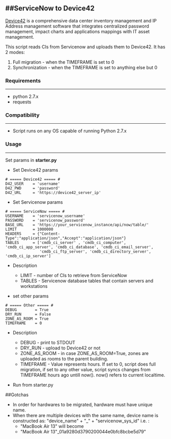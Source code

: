 
##ServiceNow to Device42
------------------------------------
[Device42](http://www.device42.com/) is a comprehensive data center inventory management and IP Address management software 
that integrates centralized password management, impact charts and applications mappings with IT asset management.


This script reads CIs from Servicenow and uploads them to Device42.
It has 2 modes:

1. Full migration  - when the TIMEFRAME is set to 0
2. Synchronization - when the TIMEFRAME is set to anything else but 0

### Requirements
-----------------------------
* python 2.7.x
* requests

### Compatibility
-----------------------------
* Script runs on any OS capable of running Python 2.7.x
	
	
### Usage
-----------------------------
Set params in **starter.py**

* Set Device42 params
```
# ===== Device42 ===== #
D42_USER    = 'username'
D42_PWD     = 'password'
D42_URL     = 'https://device42_server_ip'
```

* Set Servicenow params
```
# ===== ServiceNow ===== #
USERNAME    = 'servicenow_username'
PASSWORD    = 'servicenow_password'
BASE_URL    = 'https://your_servicenow_instance/api/now/table/'
LIMIT       = 1000000 
HEADERS     = {"Content-Type":"application/json","Accept":"application/json"}
TABLES      = ['cmdb_ci_server' , 'cmdb_ci_computer', 'cmdb_ci_app_server', 'cmdb_ci_database', 'cmdb_ci_email_server',
               'cmdb_ci_ftp_server', 'cmdb_ci_directory_server', 'cmdb_ci_ip_server']
```
* Description
    * LIMIT - number of CIs to retrieve from ServiceNow
    * TABLES  - Servicenow database tables that contain servers and workstations

* set other params
```
# ===== Other ===== #
DEBUG        = True    
DRY_RUN      = False   
ZONE_AS_ROOM = True   
TIMEFRAME    = 0 
```
* Description
    * DEBUG - print to STDOUT
    * DRY_RUN - upload to Device42 or not
    * ZONE_AS_ROOM  - in case ZONE_AS_ROOM=True, zones are uploaded as rooms to the parent building.
    * TIMEFRAME  - Value represents hours. If set to 0, script does full migration, if set to any other value, script syncs changes from TIMEFRAME hours ago untill now().  now() refers to current localtime.

* Run from starter.py


##Gotchas
* In order for hardwares to be migrated, hardware must have unique name.
* When there are multiple devices with the same name, device name is constructed as: "device_name" + "_" + "servicenow_sys_id"    i.e. :
    * "MacBook Air 13" will become 
    * "MacBook Air 13"_01a9280d3790200044e0bfc8bcbe5d79"


